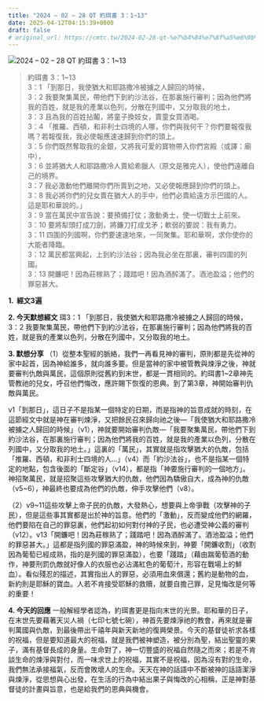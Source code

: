 ```yaml
---
title: "2024 – 02 – 28 QT 約珥書 3：1~13"
date: 2025-04-12T04:15:39+0800
draft: false
# original_url: https://cmtc.tw/2024-02-28-qt-%e7%b4%84%e7%8f%a5%e6%9b%b8-3%ef%bc%9a113
---
```


![2024 – 02 – 28 QT 約珥書 3：1\~13](/images/qt.jpg  "2024 – 02 – 28 QT 約珥書 3：1\~13")

> 約珥書 3：1\~13  
> 3：1 「到那日，我使猶大和耶路撒冷被擄之人歸回的時候，  
> 3：2 我要聚集萬民，帶他們下到約沙法谷，在那裏施行審判；因為他們將我的百姓，就是我的產業以色列，分散在列國中，又分取我的地土，  
> 3：3 且為我的百姓拈鬮，將童子換妓女，賣童女買酒喝。  
> 3：4 「推羅、西頓，和非利士四境的人哪，你們與我何干？你們要報復我嗎？若報復我，我必使報應速速歸到你們的頭上。  
> 3：5 你們既然奪取我的金銀，又將我可愛的寶物帶入你們宮殿（或譯：廟中），  
> 3：6 並將猶大人和耶路撒冷人賣給希臘人（原文是雅完人），使他們遠離自己的境界。  
> 3：7 我必激動他們離開你們所賣到之地，又必使報應歸到你們的頭上。  
> 3：8 我必將你們的兒女賣在猶大人的手中，他們必賣給遠方示巴國的人。這是耶和華說的。」  
> 3：9 當在萬民中宣告說：要預備打仗；激動勇士，使一切戰士上前來。  
> 3：10 要將犁頭打成刀劍，將鐮刀打成戈矛；軟弱的要說：我有勇力。  
> 3：11 四圍的列國啊，你們要速速地來，一同聚集。耶和華啊，求你使你的大能者降臨。  
> 3：12 萬民都當興起，上到約沙法谷；因為我必坐在那裏，審判四圍的列國。  
> 3：13 開鐮吧！因為莊稼熟了；踐踏吧！因為酒醡滿了。酒池盈溢；他們的罪惡甚大。

**1.  經文3遍**

**2. 今天默想經文**
珥3：1 「到那日，我使猶大和耶路撒冷被擄之人歸回的時候，  
3：2 我要聚集萬民，帶他們下到約沙法谷，在那裏施行審判；因為他們將我的百姓，就是我的產業以色列，分散在列國中，又分取我的地土。

**3. 默想分享**
（1）從整本聖經的脈絡，我們一再看見神的審判，原則都是先從神的家中起首，因為神給誰多，就向誰多要。但是當神的家中被管教與煉淨之後，神就要審判仇敵與萬民，這個原則從舊約到末世，都是一貫相同的。約珥書1\~2章神先管教祂的兒女，呼召他們悔改，應許賜下恢復的恩典。到了第3章，神開始審判仇敵與萬民。

v1「到那日」，這日子不是指某一個特定的日期，而是指神的旨意成就的時刻，在這節經文中就是神在審判煉淨，又把餘民召來歸向祂之後—「我使猶大和耶路撒冷被擄之人歸回的時候」（v1），神就要開始審判仇敵—「我要聚集萬民，帶他們下到約沙法谷，在那裏施行審判；因為他們將我的百姓，就是我的產業以色列，分散在列國中，又分取我的地土。」這裏的「萬民」，其實就是指攻擊猶大的仇敵，包括「推羅、西頓，和非利士四境的人…」（v4）而「約沙法谷」，也不是指某一個特定的地點，包含後面的「斷定谷」（v14），都是指「神要施行審判的一個地方」。神招聚萬民，就是招聚這些攻擊猶大的仇敵，他們因為驕傲自大，成為神的仇敵（v5\~6），神最終也要成為他們的仇敵，伸手攻擊他們（v8）。

（2）v9\~11這些攻擊上帝子民的仇敵，大發熱心，想要與上帝爭戰（攻擊神的子民），但是這些事其實都是出於神的旨意。他們的「激動」，反而變成他們的網羅，他們要陷在自己的罪惡裏，他們起初如何對付神的子民，也必遭受神公義的審判（v12）。v13「開鐮吧！因為莊稼熟了；踐踏吧！因為酒醡滿了。酒池盈溢；他們的罪惡甚大。」這都是指列國的罪惡滿盈，神的時候來到，神要「開鐮收割」（收割因為葡萄已經成熟，指的是列國的罪惡滿盈），也要「踐踏」（藉由踹葡萄酒的動作，神要刑罰仇敵就好像人的衣服也必沾滿紅色的葡萄汁，形容在戰場上的鮮血）。看似殘忍的描述，其實指出人的罪惡，必須用血來償還；舊約是動物的血，新約則是耶穌的寶血。人若不肯接受耶穌的救贖，就要自擔己罪，足見悔改是何等的重要！

**4. 今天的回應**
一般解經學者認為，約珥書更是指向末世的光景。耶和華的日子，在末世先要藉著天災人禍（七印七號七碗），神首先要煉淨祂的教會，再來就是審判萬國與仇敵，到最後帶出千禧年與新天新地的復興榮景。今天的基督徒祈求各樣的祝福，但是要知道最大的祝福，就是我們被神塑造，被分別為聖，結出聖靈的果子，滿有基督長成的身量。生命對了，神一切豐盛的祝福自然隨之而來；若是不肯談生命的煉淨與對付，而一味求世上的祝福，其實不是祝福，因為沒有對的生命，我們無法承接福氣，反而會敗壞人的生命。天天在神的話語中不斷被神的話語潔淨與煉淨，從思想與心出發，在生活的行為中結出果子與悔改的心相稱，正是神對基督徒的計畫與旨意，也是給我們的恩典與機會。
